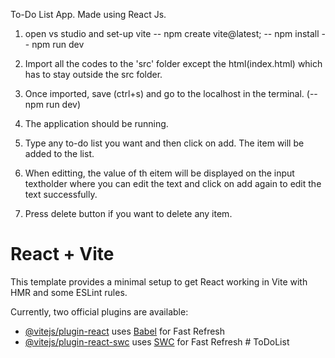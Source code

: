 To-Do List App.
Made using React Js.
1. open vs studio and set-up vite -- npm create vite@latest;
   -- npm install
   -- npm run dev

2. Import all the codes to the 'src' folder except the html(index.html) which has to stay outside the src folder.
3. Once imported, save (ctrl+s) and go to the localhost in the terminal. (-- npm run dev)
4. The application should be running.
5. Type any to-do list you want and then click on add. The item will be added to the list.
6. When editting, the value of th eitem will be displayed on the input textholder where you can edit the text and click on add again to edit the text successfully.
7. Press delete button if you want to delete any item.








# React + Vite

This template provides a minimal setup to get React working in Vite with HMR and some ESLint rules.

Currently, two official plugins are available:

- [@vitejs/plugin-react](https://github.com/vitejs/vite-plugin-react/blob/main/packages/plugin-react/README.md) uses [Babel](https://babeljs.io/) for Fast Refresh
- [@vitejs/plugin-react-swc](https://github.com/vitejs/vite-plugin-react-swc) uses [SWC](https://swc.rs/) for Fast Refresh
#   T o D o L i s t 
 
 
